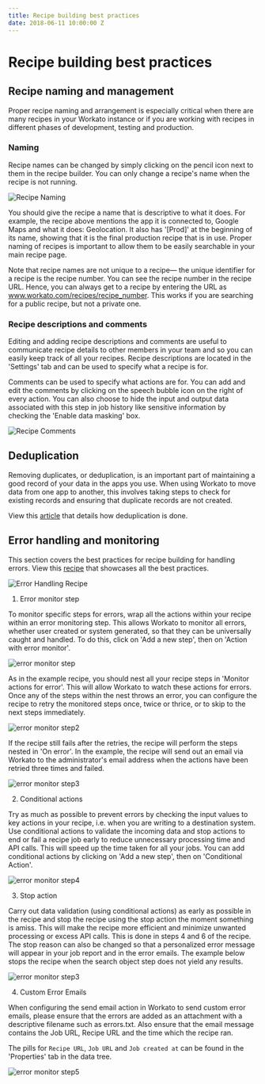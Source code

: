 ```yaml
---
title: Recipe building best practices
date: 2018-06-11 10:00:00 Z
---
```


# Recipe building best practices

## Recipe naming and management
Proper recipe naming and arrangement is especially critical when there are many recipes in your Workato instance or if you are working with recipes in different phases of development, testing and production. 

### Naming

Recipe names can be changed by simply clicking on the pencil icon next to them in the recipe builder. You can only change a recipe's name when the recipe is not running. 

![Recipe Naming](/assets/images/building-best-practices/recipe-renaming.png)

You should give the recipe a name that is descriptive to what it does. For example, the recipe above mentions the app it is connected to, Google Maps and what it does: Geolocation. It also has '[Prod]' at the beginning of its name, showing that it is the final production recipe that is in use. Proper naming of recipes is important to allow them to be easily searchable in your main recipe page. 

Note that recipe names are not unique to a recipe— the unique identifier for a recipe is the recipe number. You can see the recipe number in the recipe URL. Hence, you can always get to a recipe by entering the URL as www.workato.com/recipes/recipe_number. This works if you are searching for a public recipe, but not a private one.

### Recipe descriptions and comments

Editing and adding recipe descriptions and comments are useful to communicate recipe details to other members in your team and so you can easily keep track of all your recipes. Recipe descriptions are located in the 'Settings' tab and can be used to specify what a recipe is for. 

Comments can be used to specify what actions are for. You can add and edit the comments by clicking on the speech bubble icon on the right of every action. You can also choose to hide the input and output data associated with this step in job history like sensitive information by checking the 'Enable data masking' box.

![Recipe Comments](/assets/images/building-best-practices/recipe-comments.png)


## Deduplication

Removing duplicates, or deduplication, is an important part of maintaining a good record of your data in the apps you use. When using Workato to move data from one app to another, this involves taking steps to check for existing records and ensuring that duplicate records are not created. 

View this [article](/recipes/deduplication.md) that details how deduplication is done.

## Error handling and monitoring 

This section covers the best practices for recipe building for handling errors. View this [recipe](https://www.workato.com/recipes/696621) that showcases all the best practices.

![Error Handling Recipe](/assets/images/building-best-practices/error-handling-eg1.png)

1. Error monitor step

To monitor specific steps for errors, wrap all the actions within your recipe within an error monitoring step. This allows Workato to monitor all errors, whether user created or system generated, so that they can be universally caught and handled. To do this, click on 'Add a new step', then on 'Action with error monitor'.

![error monitor step](/assets/images/building-best-practices/error-handling-error-monitor.png)

As in the example recipe, you should nest all your recipe steps in 'Monitor actions for error'. This will allow Workato to watch these actions for errors. Once any of the steps within the nest throws an error, you can configure the recipe to retry the monitored steps once, twice or thrice, or to skip to the next steps immediately. 

![error monitor step2](/assets/images/building-best-practices/error-handling-error-monitor2.png)

If the recipe still fails after the retries, the recipe will perform the steps nested in 'On error'. In the example, the recipe will send out an email via Workato to the administrator's email address when the actions have been retried three times 
and failed. 

![error monitor step3](/assets/images/building-best-practices/error-handling-eg2.png)

2. Conditional actions

Try as much as possible to prevent errors by checking the input values to key actions in your recipe, i.e. when you are writing to a destination system. Use conditional actions to validate the incoming data and stop actions to end or fail a recipe job early to reduce unnecessary processing time and API calls. This will speed up the time taken for all your jobs. You can add conditional actions by clicking on 'Add a new step', then on 'Conditional Action'.

![error monitor step4](/assets/images/building-best-practices/error-handling-eg4.png)

3. Stop action

Carry out data validation (using conditional actions) as early as possible in the recipe and stop the recipe using the stop action the moment something is amiss. This will make the recipe more efficient and minimize unwanted processing or excess API calls. This is done in steps 4 and 6 of the recipe. The stop reason can also be changed so that a personalized error message will appear in your job report and in the error emails. The example below stops the recipe when the search object step does not yield any results. 

![error monitor step3](/assets/images/building-best-practices/error-handling-eg3.png)


4. Custom Error Emails

When configuring the send email action in Workato to send custom error emails, please ensure that the errors are added as an attachment with a descriptive filename such as errors.txt. Also ensure that the email message contains the Job URL, Recipe URL and the time which the recipe ran. 

The pills for `Recipe URL`, `Job URL` and `Job created at` can be found in the 'Properties' tab in the data tree. 

![error monitor step5](/assets/images/building-best-practices/error-handling-eg5.png)

